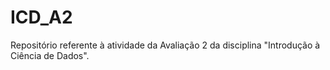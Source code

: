 # ICD_A2
Repositório referente à atividade da Avaliação 2 da disciplina "Introdução à Ciência de Dados".
